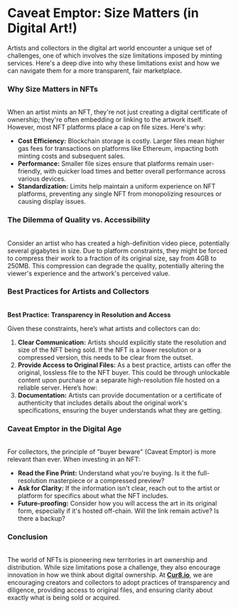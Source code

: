 # Caveat Emptor: Size Matters (in Digital Art!)

Artists and collectors in the digital art world encounter a unique set of challenges, one of which involves the size limitations imposed by minting services. Here's a deep dive into why these limitations exist and how we can navigate them for a more transparent, fair marketplace.

### **Why Size Matters in NFTs**

\
When an artist mints an NFT, they're not just creating a digital certificate of ownership; they're often embedding or linking to the artwork itself. However, most NFT platforms place a cap on file sizes. Here's why:

* **Cost Efficiency:** Blockchain storage is costly. Larger files mean higher gas fees for transactions on platforms like Ethereum, impacting both minting costs and subsequent sales.
* **Performance:** Smaller file sizes ensure that platforms remain user-friendly, with quicker load times and better overall performance across various devices.
* **Standardization:** Limits help maintain a uniform experience on NFT platforms, preventing any single NFT from monopolizing resources or causing display issues.

### **The Dilemma of Quality vs. Accessibility**

\
Consider an artist who has created a high-definition video piece, potentially several gigabytes in size. Due to platform constraints, they might be forced to compress their work to a fraction of its original size, say from 4GB to 250MB. This compression can degrade the quality, potentially altering the viewer's experience and the artwork's perceived value.

### Best Practices for Artists and Collectors <a href="#ember55" id="ember55"></a>

\
**Best Practice: Transparency in Resolution and Access**

Given these constraints, here’s what artists and collectors can do:

1. **Clear Communication:** Artists should explicitly state the resolution and size of the NFT being sold. If the NFT is a lower resolution or a compressed version, this needs to be clear from the outset.
2. **Provide Access to Original Files:** As a best practice, artists can offer the original, lossless file to the NFT buyer. This could be through unlockable content upon purchase or a separate high-resolution file hosted on a reliable server. Here’s how:
3. **Documentation:** Artists can provide documentation or a certificate of authenticity that includes details about the original work's specifications, ensuring the buyer understands what they are getting.

### **Caveat Emptor in the Digital Age**

\
For collectors, the principle of "buyer beware" (Caveat Emptor) is more relevant than ever. When investing in an NFT:

* **Read the Fine Print:** Understand what you're buying. Is it the full-resolution masterpiece or a compressed preview?
* **Ask for Clarity:** If the information isn't clear, reach out to the artist or platform for specifics about what the NFT includes.
* **Future-proofing:** Consider how you will access the art in its original form, especially if it's hosted off-chain. Will the link remain active? Is there a backup?

### **Conclusion**

\
The world of NFTs is pioneering new territories in art ownership and distribution. While size limitations pose a challenge, they also encourage innovation in how we think about digital ownership. At [**Cur8.io**](http://cur8.io/), we are encouraging creators and collectors to adopt practices of transparency and diligence, providing access to original files, and ensuring clarity about exactly what is being sold or acquired.&#x20;
